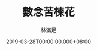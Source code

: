 ---
issue: 319
title: 數念苦楝花
author: 林滿足
date: 2019-03-28T00:00:00.000+08:00
topic: 新知
difficulty: 1
wikidata: Q98095754
wikidata_link: https://www.wikidata.org/wiki/Q98095754
author_wikidata_link: https://www.wikidata.org/wiki/Q98096291
author_wikidata: Q98096291
---